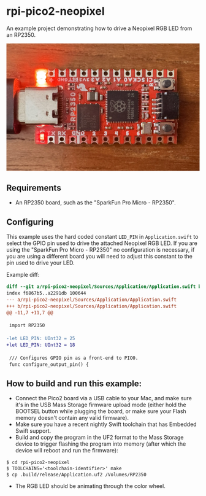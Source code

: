 # rpi-pico2-neopixel

An example project demonstrating how to drive a Neopixel RGB LED from an RP2350.

![A SparkFun Pro Micro - RP2350 with its RGB LED glowing Red](assets/images/example.jpg)

## Requirements

- An RP2350 board, such as the "SparkFun Pro Micro - RP2350".

## Configuring

This example uses the hard coded constant `LED_PIN` in `Application.swift` to select the GPIO pin used to drive the attached Neopixel RGB LED. If you are using the "SparkFun Pro Micro - RP2350" no configuration is necessary, if you are using a different board you will need to adjust this constant to the pin used to drive your LED.

Example diff:

```diff
diff --git a/rpi-pico2-neopixel/Sources/Application/Application.swift b/rpi-pico2-neopixel/Sources/Application/Application.swift
index f6867b5..a2291db 100644
--- a/rpi-pico2-neopixel/Sources/Application/Application.swift
+++ b/rpi-pico2-neopixel/Sources/Application/Application.swift
@@ -11,7 +11,7 @@
 
 import RP2350
 
-let LED_PIN: UInt32 = 25
+let LED_PIN: UInt32 = 18
 
 /// Configures GPIO pin as a front-end to PIO0.
 func configure_output_pin() {
```

## How to build and run this example:

- Connect the Pico2 board via a USB cable to your Mac, and make sure it's in the USB Mass Storage firmware upload mode (either hold the BOOTSEL button while plugging the board, or make sure your Flash memory doesn't contain any valid firmware).
- Make sure you have a recent nightly Swift toolchain that has Embedded Swift support.
- Build and copy the program in the UF2 format to the Mass Storage device to trigger flashing the program into memory (after which the device will reboot and run the firmware):
``` console
$ cd rpi-pico2-neopixel
$ TOOLCHAINS='<toolchain-identifier>' make
$ cp .build/release/Application.uf2 /Volumes/RP2350
```
- The RGB LED should be animating through the color wheel.
